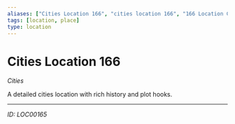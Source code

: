 ```yaml
---
aliases: ["Cities Location 166", "cities location 166", "166 Location Cities"]
tags: [location, place]
type: location
---
```


# Cities Location 166

*Cities*

A detailed cities location with rich history and plot hooks.

---
*ID: LOC00165*